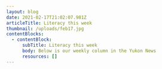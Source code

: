 ```yaml
---
layout: blog
date: 2021-02-17T21:02:07.981Z
articleTitle: Literacy this week
thumbnail: /uploads/feb17.jpg
contentBlocks:
  - contentBlock:
      subTitle: Literacy this week
      body: Below is our weekly column in the Yukon News
      resources: []
---
```

